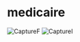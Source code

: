# medicaire
![CaptureF](https://github.com/user-attachments/assets/c59577c8-11a0-4f7c-86e9-daa027d94162)
![Captureا](https://github.com/user-attachments/assets/632a089a-43bc-4188-a69f-9129ab26d0db)

